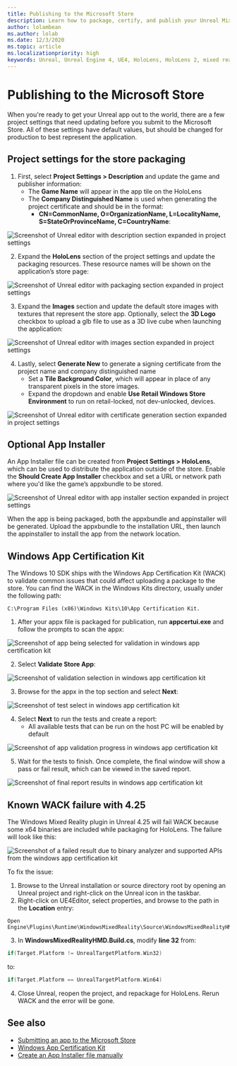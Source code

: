 ```yaml
---
title: Publishing to the Microsoft Store
description: Learn how to package, certify, and publish your Unreal Mixed Reality applications to the Microsoft Store.
author: lolambean
ms.author: lolab
ms.date: 12/3/2020
ms.topic: article
ms.localizationpriority: high
keywords: Unreal, Unreal Engine 4, UE4, HoloLens, HoloLens 2, mixed reality, development, documentation, guides, features, mixed reality headset, windows mixed reality headset, virtual reality headset, publishing, distribution, Microsoft store
---
```


# Publishing to the Microsoft Store

When you're ready to get your Unreal app out to the world, there are a few project settings that need updating before you submit to the Microsoft Store. All of these settings have default values, but should be changed for production to best represent the application.

## Project settings for the store packaging

1. First, select **Project Settings > Description** and update the game and publisher information: 
    * The **Game Name** will appear in the app tile on the HoloLens
    * The **Company Distinguished Name** is used when generating the project certificate and should be in the format: 
        * **CN=CommonName, O=OrganizationName, L=LocalityName, S=StateOrProvinceName, C=CountryName**:

![Screenshot of Unreal editor with description section expanded in project settings](images/unreal-publishing-img-01.png)

2. Expand the **HoloLens** section of the project settings and update the packaging resources.  These resource names will be shown on the application’s store page:

![Screenshot of Unreal editor with packaging section expanded in project settings](images/unreal-publishing-img-02.png)

3. Expand the **Images** section and update the default store images with textures that represent the store app.  Optionally, select the **3D Logo** checkbox to upload a glb file to use as a 3D live cube when launching the application:

![Screenshot of Unreal editor with images section expanded in project settings](images/unreal-publishing-img-03.png)

4. Lastly, select **Generate New** to generate a signing certificate from the project name and company distinguished name  
    * Set a **Tile Background Color**, which will appear in place of any transparent pixels in the store images.
    * Expand the dropdown and enable **Use Retail Windows Store Environment** to run on retail-locked, not dev-unlocked, devices.

![Screenshot of Unreal editor with certificate generation section expanded in project settings](images/unreal-publishing-img-04.png)

## Optional App Installer

An App Installer file can be created from **Project Settings > HoloLens**, which can be used to distribute the application outside of the store.  Enable the **Should Create App Installer** checkbox and set a URL or network path where you'd like the game’s appxbundle to be stored.  

![Screenshot of Unreal editor with app installer section expanded in project settings](images/unreal-publishing-img-05.png)

When the app is being packaged, both the appxbundle and appinstaller will be generated.  Upload the appxbundle to the installation URL, then launch the appinstaller to install the app from the network location.

## Windows App Certification Kit

The Windows 10 SDK ships with the Windows App Certification Kit (WACK) to validate common issues that could affect uploading a package to the store.  You can find the WACK in the Windows Kits directory, usually under the following path: 

```
C:\Program Files (x86)\Windows Kits\10\App Certification Kit.
```

1. After your appx file is packaged for publication, run **appcertui.exe** and follow the prompts to scan the appx:

![Screenshot of app being selected for validation in windows app certification kit](images/unreal-publishing-img-06.png)

2. Select **Validate Store App**:

![Screenshot of validation selection in windows app certification kit](images/unreal-publishing-img-07.png)

3. Browse for the appx in the top section and select **Next**:

![Screenshot of test select in windows app certification kit](images/unreal-publishing-img-08.png)

4. Select **Next** to run the tests and create a report:
    * All available tests that can be run on the host PC will be enabled by default

![Screenshot of app validation progress in windows app certification kit](images/unreal-publishing-img-09.png)

5. Wait for the tests to finish. Once complete, the final window will show a pass or fail result, which can be viewed in the saved report.

![Screenshot of final report results in windows app certification kit](images/unreal-publishing-img-10.png)

## Known WACK failure with 4.25

The Windows Mixed Reality plugin in Unreal 4.25 will fail WACK because some x64 binaries are included while packaging for HoloLens. The failure will look like this:

![Screenshot of a failed result due to binary analyzer and supported APIs from the windows app certification kit](images/unreal-publishing-img-11.png)

To fix the issue:
1. Browse to the Unreal installation or source directory root by opening an Unreal project and right-click on the Unreal icon in the taskbar.
2. Right-click on UE4Editor, select properties, and browse to the path in the **Location** entry:

```
Open Engine\Plugins\Runtime\WindowsMixedReality\Source\WindowsMixedRealityHMD\WindowsMixedRealityHMD.Build.cs.
```

3. In **WindowsMixedRealityHMD.Build.cs**, modify **line 32** from:

```cpp
if(Target.Platform != UnrealTargetPlatform.Win32)
```

to:

```cpp
if(Target.Platform == UnrealTargetPlatform.Win64)

```

4. Close Unreal, reopen the project, and repackage for HoloLens.  Rerun WACK and the error will be gone. 

## See also

* [Submitting an app to the Microsoft Store](../../distribute/submitting-an-app-to-the-microsoft-store.md)
* [Windows App Certification Kit](https://developer.microsoft.com/windows/downloads/app-certification-kit)
* [Create an App Installer file manually](/windows/msix/app-installer/how-to-create-appinstaller-file)